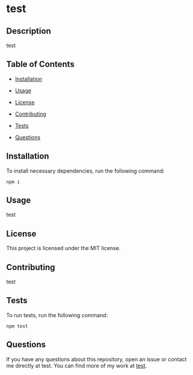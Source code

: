 # test


## Description

test

## Table of Contents

* [Installation](#installation)

* [Usage](#usage)

* [License](#license)

* [Contributing](#contributing)

* [Tests](#tests)

* [Questions](#questions)

## Installation

To install necessary dependencies, run the following command:

```
npm i
```

## Usage

test

## License

This project is licensed under the MIT license.

## Contributing

test

## Tests

To run tests, run the following command:

```
npm test
```

## Questions

If you have any questions about this repository, open an issue or contact me directly at test. You can find more of my work at [test](https://github.com/test/).
